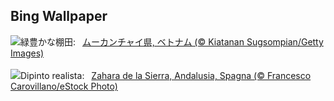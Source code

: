 ## Bing Wallpaper
![](https://www.bing.com/th?id=OHR.YenBaiTerraces_JA-JP0209668675_UHD.jpg&w=1000)緑豊かな棚田:&nbsp;&ensp;[ムーカンチャイ県, ベトナム (© Kiatanan Sugsompian/Getty Images)](https://www.bing.com/th?id=OHR.YenBaiTerraces_JA-JP0209668675_UHD.jpg)
<br><br/>
![](https://www.bing.com/th?id=OHR.ZaharaDeLaSierra_IT-IT4545122871_UHD.jpg&w=1000)Dipinto realista:&nbsp;&ensp;[Zahara de la Sierra, Andalusia, Spagna (© Francesco Carovillano/eStock Photo)](https://www.bing.com/th?id=OHR.ZaharaDeLaSierra_IT-IT4545122871_UHD.jpg)
<br><br/>
